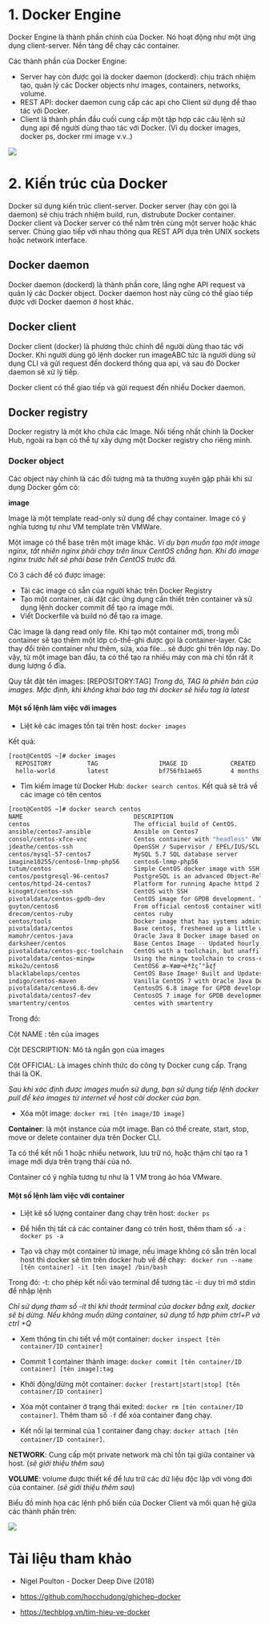 # 1. Docker Engine
 Docker Engine là thành phần chính của Docker. Nó hoạt động như một ứng dụng client-server.
 Nền tảng để chạy các container.
 
 Các thành phần của Docker Engine:
 
 - Server hay còn được gọi là docker daemon (dockerd): chịu trách nhiệm tạo, quản lý các Docker objects như images, containers, networks, volume.
 - REST API: docker daemon cung cấp các api cho Client sử dụng để thao tác với Docker.
 - Client là thành phần đầu cuối cung cấp một tập hợp các câu lệnh sử dụng api để người dùng thao tác với Docker. (Ví dụ docker images, docker ps, docker rmi image v.v..)
 
 <img src="https://i.imgur.com/4ebOxUy.png">
 
 # 2. Kiến trúc của Docker
  Docker sử dụng kiến trúc client-server. Docker server (hay còn gọi là daemon) sẽ chịu trách nhiệm build, run, distrubute Docker container. Docker client và Docker server có thể nằm trên cùng một server hoặc khác server. Chúng giao tiếp với nhau thông qua REST API dựa trên UNIX sockets hoặc network interface.
 ## Docker daemon
 Docker daemon (dockerd) là thành phần core, lắng nghe API request và quản lý các Docker object. Docker daemon host này cũng có thể giao tiếp được với Docker daemon ở host khác.
 ## Docker client
 Docker client (docker) là phương thức chính để người dùng thao tác với Docker. Khi người dùng gõ lệnh docker run imageABC tức là người dùng sử dụng CLI và gửi request đến dockerd thông qua api, và sau đó Docker daemon sẽ xử lý tiếp.

 Docker client có thể giao tiếp và gửi request đến nhiều Docker daemon.

 ## Docker registry
 Docker registry là một kho chứa các Image. Nổi tiếng nhất chính là Docker Hub, ngoài ra bạn có thể tự xây dựng một Docker registry cho riêng mình.

 ### Docker object
 Các object này chính là các đối tượng mà ta thường xuyên gặp phải khi sử dụng Docker gồm có:
 
 **image**
 
 Image là một template read-only sử dụng để chạy container. Image có ý nghĩa tương tự như VM template trên VMWare.

 Một image có thể base trên một image khác. *Ví dụ bạn muốn tạo một image nginx, tất nhiên nginx phải chạy trên linux CentOS chẳng hạn. Khi đó image nginx trước hết sẽ phải base trên CentOS trước đã.*

 Có 3 cách để có được image:
 
 - Tải các image có sẵn của người khác trên Docker Registry
 - Tạo một container, cài đặt các ứng dụng cần thiết trên container và sử dụng lệnh docker commit để tạo ra image mới.
 - Viết Dockerfile và build nó để tạo ra image.
 
 Các image là dạng read only file. Khi tạo một container mới, trong mỗi container sẽ tạo thêm một lớp có-thể-ghi được gọi là container-layer. Các thay đổi trên container như thêm, sửa, xóa file... sẽ được ghi trên lớp này. Do vậy, từ một image ban đầu, ta có thể tạo ra nhiều máy con mà chỉ tốn rất ít dung lượng ổ đĩa.
 
 Quy tắt đặt tên images: [REPOSITORY:TAG]
  *Trong đó, TAG là phiên bản của images. Mặc định, khi không khai báo tag thì docker sẽ hiểu tag là latest*
  
  #### Một số lệnh làm việc với images
  - Liệt kê các images tồn tại trên host: `docker images`
  
  Kết quả:
  
  ```sh
 [root@CentOS ~]# docker images
	REPOSITORY          TAG                 IMAGE ID            CREATED             SIZE
    hello-world         latest              bf756fb1ae65        4 months ago        13.3kB
  ```
  - Tìm kiếm image từ Docker Hub: `docker search centos`. Kết quả sẽ trả về các image có tên centos 
  
  ```sh
  [root@CentOS ~]# docker search centos
NAME                               DESCRIPTION                                     STARS               OFFICIAL            AUTOMATED
centos                             The official build of CentOS.                   5991                [OK]                
ansible/centos7-ansible            Ansible on Centos7                              128                                     [OK]
consol/centos-xfce-vnc             Centos container with "headless" VNC sessionâ€¦   114                                     [OK]
jdeathe/centos-ssh                 OpenSSH / Supervisor / EPEL/IUS/SCL Repos - â€¦   114                                     [OK]
centos/mysql-57-centos7            MySQL 5.7 SQL database server                   75                                      
imagine10255/centos6-lnmp-php56    centos6-lnmp-php56                              58                                      [OK]
tutum/centos                       Simple CentOS docker image with SSH access      46                                      
centos/postgresql-96-centos7       PostgreSQL is an advanced Object-Relational â€¦   44                                      
centos/httpd-24-centos7            Platform for running Apache httpd 2.4 or buiâ€¦   31                                      
kinogmt/centos-ssh                 CentOS with SSH                                 29                                      [OK]
pivotaldata/centos-gpdb-dev        CentOS image for GPDB development. Tag namesâ€¦   11                                      
guyton/centos6                     From official centos6 container with full upâ€¦   10                                      [OK]
drecom/centos-ruby                 centos ruby                                     6                                       [OK]
centos/tools                       Docker image that has systems administrationâ€¦   6                                       [OK]
pivotaldata/centos                 Base centos, freshened up a little with a Doâ€¦   4                                       
mamohr/centos-java                 Oracle Java 8 Docker image based on Centos 7    3                                       [OK]
darksheer/centos                   Base Centos Image -- Updated hourly             3                                       [OK]
pivotaldata/centos-gcc-toolchain   CentOS with a toolchain, but unaffiliated wiâ€¦   3                                       
pivotaldata/centos-mingw           Using the mingw toolchain to cross-compile tâ€¦   3                                       
miko2u/centos6                     CentOS6 æ—¥æœ¬èªžç’°å¢ƒ                                   2                                       [OK]
blacklabelops/centos               CentOS Base Image! Built and Updates Daily!     1                                       [OK]
indigo/centos-maven                Vanilla CentOS 7 with Oracle Java Developmenâ€¦   1                                       [OK]
pivotaldata/centos6.8-dev          CentosOS 6.8 image for GPDB development         0                                       
pivotaldata/centos7-dev            CentosOS 7 image for GPDB development           0                                       
smartentry/centos                  centos with smartentry                          0                                       [OK]
  ```
  
Trong đó:

 Cột NAME : tên của images

 Cột DESCRIPTION: Mô tả ngắn gọn của images

 Cột OFFICIAL: Là images chính thức do công ty Docker cung cấp. Trạng thái là OK.
 
 *Sau khi xác định được images muốn sử dụng, bạn sử dụng tiếp lệnh docker pull để kéo images từ internet về host cài docker của bạn.*
 
 - Xóa một image: `docker rmi [tên image/ID image]`
 
 **Container**: là một instance của một image. Bạn có thể create, start, stop, move or delete container dựa trên Docker CLI. 
 
 Ta có thể kết nối 1 hoặc nhiều network, lưu trữ nó, hoặc thậm chí tạo ra 1 image mới dựa trên trạng thái của nó.
 
 Container có ý nghĩa tương tự như là 1 VM trong ảo hóa VMware. 
 
 #### Một số lệnh làm việc với container
 
 - Liệt kê số lượng container đang chạy trên host: `docker ps`
 
 - Để hiển thị tất cả các container đang có trên host, thêm tham số `-a` : `docker ps -a`
 
 - Tạo và chạy một container từ image, nếu image không có sẵn trên local host thì docker sẽ tìm trên docker hub về để chạy: ` docker run --name [tên container] -it [ten image] /bin/bash`

Trong đó:
 -t: cho phép kết nối vào terminal để tương tác 
 -i: duy trì mở stdin để nhập lệnh 
 
 
 *Chỉ sử dụng tham số -it thì khi thoát terminal của docker bằng exit, docker sẽ bị dừng. Nếu không muốn dừng container, sử dụng tổ hợp phím ctrl+P và ctrl +Q*
 
 - Xem thông tin chi tiết về một container: `docker inspect [tên container/ID container]`
 
 - Commit 1 container thành image: `docker commit [tên container/ID container] [tên image]:tag`
 
 - Khởi động/dừng một container: `docker [restart|start|stop] [tên container/ID container]`
 
 - Xóa một container ở trạng thái exited: `docker rm [tên container/ID container]`. Thêm tham số `-f` để xóa container đang chạy.
 
 - Kết nối lại terminal của 1 container đang chạy: `docker attach [tên container/ID container]`.
 
**NETWORK**: Cung cấp một private network mà chỉ tồn tại giữa container và host. (*sẽ giới thiệu thêm sau*)

**VOLUME**: volume được thiết kể để lưu trữ các dữ liệu độc lập với vòng đời của container. (*sẽ giới thiệu thêm sau*)

Biểu đồ minh họa các lệnh phổ biến của Docker Client và mối quan hệ giữa các thành phần trên:

<img src="https://i.imgur.com/qs7nzjV.png">

# Tài liệu tham khảo
- Nigel Poulton - Docker Deep Dive (2018)

- https://github.com/hocchudong/ghichep-docker

- https://techblog.vn/tim-hieu-ve-docker 
